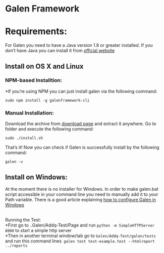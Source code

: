# Galen Framework
# Requirements:
For Galen you need to have a Java version 1.8 or greater installed. If you don’t have Java you can install it from [official website](https://www.java.com/en/download/help/download_options.xml)
## Install on OS X and Linux
### NPM-based Installtion:
*If you’re using NPM you can just install galen via the following command:
```
sudo npm install -g galenframework-cli
```
### Manual Installation:
Download the archive from [download page](http://galenframework.com/download/) and extract it anywhere. Go to folder and execute the following command: 
```
sudo ./install.sh
```
That’s it! Now you can check if Galen is successfully install by the following command: 
```
galen -v
```
## Install on Windows:
At the moment there is no installer for Windows. In order to make galen.bat script accessible in your command line you need to manually add it to your Path variable. There is a good article explaining [how to configure Galen in Windows](http://mindengine.net/post/2014-01-08-configuring-galen-framework-for-windows/#.WMfn1BIrJjA)



<br>Running the Test:<br>
*First go to ..Galen/Addq-Test/Page and run ``python -m SimpleHTTPServer 8000`` to start a simple http server<br>
*Then in another terminal window/tab go to ``Galen/Addq-Test/galen/tests``<br> 
and run this command line``$ galen test test-example.test --htmlreport ../reports`` 
